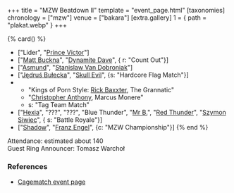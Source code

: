 +++
title = "MZW Beatdown II"
template = "event_page.html"
[taxonomies]
chronology = ["mzw"]
venue = ["bakara"]
[extra.gallery]
1 = { path = "plakat.webp" }
+++

{% card() %}
- ["Lider", "[Prince Victor](@/w/vic-golden.md)"]
- ["[Matt Buckna](@/w/matt-buckna.md)", "[Dynamite Dave](@/w/dynamite-dave.md)", {
    r: "Count Out"}]
- ["[Asmund](@/w/asmund.md)", "[Stanislaw Van Dobroniak](@/w/stanislaw-van-dobroniak.md)"]
- ["[Jędruś Bułecka](@/w/jedrus-bulecka.md)", "[Skull Evil](@/w/skull-evil.md)", {s: "Hardcore Flag Match"}]
- - "Kings of Porn Style: [Rick Baxxter](@/w/rick-baxxter.md), The Grannatic"
  - "[Christopher Anthony](@/w/christopher-anthony.md), Marcus Monere"
  - s: "Tag Team Match"
- ["[Hexia](@/w/hexia.md)", "???", "???", "Blue Thunder", "[Mr B.](@/w/mr-b.md)",
  "[Red Thunder](@/w/red-thunder.md)", "[Szymon Siwiec](@/w/szymon-siwiec.md)", {
    s: "Battle Royale"}]
- ["[Shadow](@/w/shadow.md)", "[Franz Engel](@/w/franz-engel.md)", {c: "MZW Championship"}]
{% end %}

Attendance: estimated about 140 \
Guest Ring Announcer: Tomasz Warchoł

### References

* [Cagematch event page](https://www.cagematch.net/?id=1&nr=169774)
